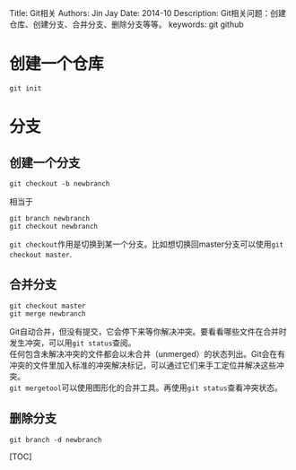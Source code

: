 Title:  Git相关
Authors: Jin Jay
Date:    2014-10
Description: Git相关问题：创建仓库、创建分支、合并分支、删除分支等等。
keywords: git
          github


# 创建一个仓库

    git init

# 分支
## 创建一个分支

    git checkout -b newbranch
相当于

    git branch newbranch
    git checkout newbranch
`git checkout`作用是切换到某一个分支。比如想切换回master分支可以使用`git checkout master`.

## 合并分支

    git checkout master
    git merge newbranch
Git自动合并，但没有提交，它会停下来等你解决冲突。要看看哪些文件在合并时发生冲突，可以用`git status`查阅。  
任何包含未解决冲突的文件都会以未合并（unmerged）的状态列出。Git会在有冲突的文件里加入标准的冲突解决标记，可以通过它们来手工定位并解决这些冲突。  
`git mergetool`可以使用图形化的合并工具。再使用`git status`查看冲突状态。
## 删除分支

    git branch -d newbranch 












[TOC]
